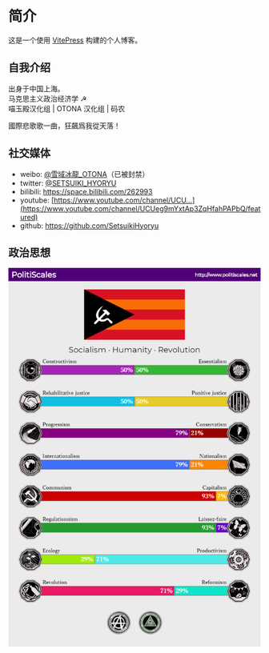# 简介

这是一个使用 [VitePress](https://vitepress.vuejs.org/) 构建的个人博客。

## 自我介绍

出身于中国上海。  
马克思主义政治经济学 ☭  
喵玉殿汉化组 | OTONA 汉化组 | 码农  

國際悲歌歌一曲，狂飆爲我從天落！

## 社交媒体

- weibo: [@雪域冰龍_OTONA](https://weibo.com/u/1772638883)（已被封禁）
- twitter: [@SETSUIKI_HYORYU](https://twitter.com/Setsuiki_Hyoryu)
- bilibili: <https://space.bilibili.com/262993>
- youtube: [https://www.youtube.com/channel/UCU...](https://www.youtube.com/channel/UCUeg9mYxtAp3ZqHfahPAPbQ/featured)
- github: <https://github.com/SetsuikiHyoryu>

## 政治思想

![PolitiScales](/images/politiscales.png)
